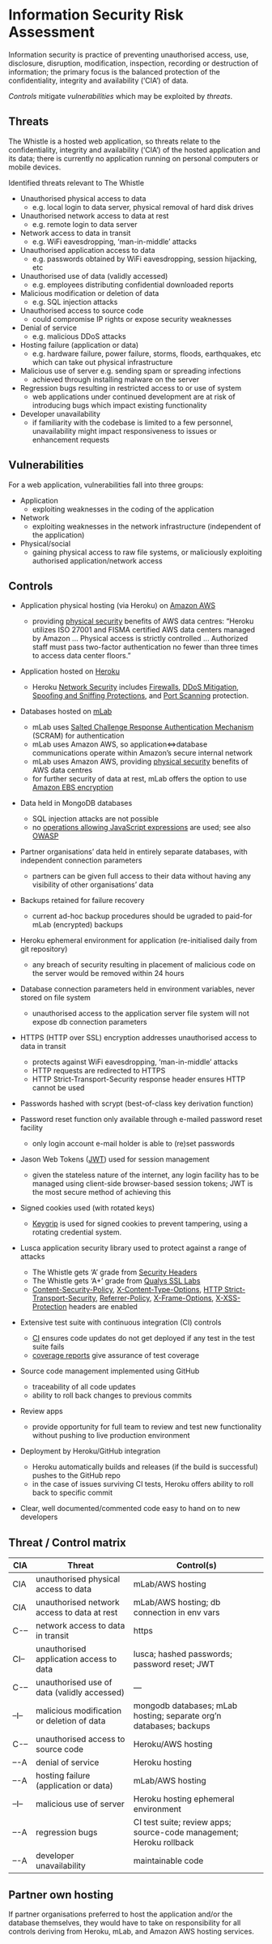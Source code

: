 Information Security Risk Assessment
====================================

Information security is practice of preventing unauthorised access, use, disclosure, disruption, 
modification, inspection, recording or destruction of information; the primary focus is the balanced 
protection of the confidentiality, integrity and availability (‘CIA’) of data.

*Controls* mitigate *vulnerabilities* which may be exploited by *threats*.


Threats
-------

The Whistle is a hosted web application, so threats relate to the confidentiality, integrity and 
availability (‘CIA’) of the hosted application and its data; there is currently no application 
running on personal computers or mobile devices.

Identified threats relevant to The Whistle

- Unauthorised physical access to data
  - e.g. local login to data server, physical removal of hard disk drives
- Unauthorised network access to data at rest
  - e.g. remote login to data server
- Network access to data in transit
  - e.g. WiFi eavesdropping, ‘man-in-middle’ attacks
- Unauthorised application access to data
  - e.g. passwords obtained by WiFi eavesdropping, session hijacking, etc
- Unauthorised use of data (validly accessed)
  - e.g. employees distributing confidential downloaded reports
- Malicious modification or deletion of data
  - e.g. SQL injection attacks
- Unauthorised access to source code
  - could compromise IP rights or expose security weaknesses
- Denial of service
  - e.g. malicious DDoS attacks
- Hosting failure (application or data)
  - e.g. hardware failure, power failure, storms, floods, earthquakes, etc which can take out 
    physical infrastructure
- Malicious use of server e.g. sending spam or spreading infections
  - achieved through installing malware on the server
- Regression bugs resulting in restricted access to or use of system
  - web applications under continued development are at risk of introducing bugs which impact
    existing functionality
- Developer unavailability
  - if familiarity with the codebase is limited to a few personnel, unavailability might impact
    responsiveness to issues or enhancement requests


Vulnerabilities
---------------

For a web application, vulnerabilities fall into three groups:

- Application
  - exploiting weaknesses in the coding of the application
- Network
  - exploiting weaknesses in the network infrastructure (independent of the application)
- Physical/social
  - gaining physical access to raw file systems, or maliciously exploiting authorised 
    application/network access


Controls
--------

- Application physical hosting (via Heroku) on [Amazon AWS](https://aws.amazon.com)
  - providing [physical security](https://www.heroku.com/policy/security#physsec) benefits of AWS 
    data centres: “Heroku utilizes ISO 27001 and FISMA certified AWS data centers managed by Amazon 
    ... Physical  access is strictly controlled ...  Authorized staff must pass two-factor 
    authentication no fewer  than three times to access data center floors.”

- Application hosted on [Heroku](https://www.heroku.com)
  - Heroku [Network Security](https://www.heroku.com/policy/security) includes 
    [Firewalls](https://www.heroku.com/policy/security#firewalls), 
    [DDoS Mitigation](https://www.heroku.com/policy/security#ddos),
    [Spoofing and Sniffing Protections](https://www.heroku.com/policy/security#spoofing), and
    [Port Scanning](https://www.heroku.com/policy/security#portscan) protection.

- Databases hosted on [mLab](https://mlab.com)
  - mLab uses [Salted Challenge Response Authentication Mechanism](https://docs.mongodb.com/v3.6/core/security-scram) 
    (SCRAM) for authentication
  - mLab uses Amazon AWS, so application⇔database communications operate within Amazon’s secure 
    internal network
  - mLab uses Amazon AWS, providing [physical security](https://www.heroku.com/policy/security#physsec) 
    benefits of AWS data centres
  - for further security of data at rest, mLab offers the option to use 
    [Amazon EBS encryption](http://docs.aws.amazon.com/AWSEC2/latest/UserGuide/EBSEncryption.html)

- Data held in MongoDB databases
  - SQL injection attacks are not possible
  - no [operations allowing JavaScript expressions](https://docs.mongodb.com/manual/faq/fundamentals/#javascript)
    are used; see also [OWASP](https://www.owasp.org/index.php/Testing_for_NoSQL_injection)

- Partner organisations’ data held in entirely separate databases, with independent connection 
  parameters
  - partners can be given full access to their data without having any visibility of other 
    organisations’ data

- Backups retained for failure recovery
  - current ad-hoc backup procedures should be ugraded to paid-for mLab (encrypted) backups

- Heroku ephemeral environment for application (re-initialised daily from git repository)
  - any breach of security resulting in placement of malicious code on the server would be removed
    within 24 hours

- Database connection parameters held in environment variables, never stored on file system
  - unauthorised access to the application server file system will not expose db connection parameters

- HTTPS (HTTP over SSL) encryption addresses unauthorised access to data in transit
  - protects against WiFi eavesdropping, ‘man-in-middle’ attacks
  - HTTP requests are redirected to HTTPS
  - HTTP Strict-Transport-Security response header ensures HTTP cannot be used

- Passwords hashed with scrypt (best-of-class key derivation function)

- Password reset function only available through e-mailed password reset facility
  - only login account e-mail holder is able to (re)set passwords

- Jason Web Tokens ([JWT](https://jwt.io)) used for session management
  - given the stateless nature of the internet, any login facility has to be managed using 
    client-side browser-based session tokens; JWT is the most secure method of achieving this

- Signed cookies used (with rotated keys)
  - [Keygrip](https://www.npmjs.com/package/keygrip) is used for signed cookies to prevent tampering,
    using a rotating credential system.

- Lusca application security library used to protect against a range of attacks
  - The Whistle gets ‘A’ grade from [Security Headers](https://securityheaders.com/?q=admin.thewhistle.org&followRedirects=on)
  - The Whistle gets ‘A+’ grade from [Qualys SSL Labs](https://www.ssllabs.com/ssltest/analyze.html?d=admin.thewhistle.org)
  - [Content-Security-Policy](https://developer.mozilla.org/en-US/docs/Web/HTTP/Headers/Content-Security-Policy),
    [X-Content-Type-Options](https://developer.mozilla.org/en-US/docs/Web/HTTP/Headers/X-Content-Type-Options), 
    [HTTP Strict-Transport-Security](https://developer.mozilla.org/en-US/docs/Web/HTTP/Headers/Strict-Transport-Security), 
    [Referrer-Policy](https://developer.mozilla.org/en-US/docs/Web/HTTP/Headers/Referrer-Policy), 
    [X-Frame-Options](https://developer.mozilla.org/en-US/docs/Web/HTTP/Headers/X-Frame-Options), 
    [X-XSS-Protection](https://developer.mozilla.org/en-US/docs/Web/HTTP/Headers/X-XSS-Protection)
    headers are enabled

- Extensive test suite with continuous integration (CI) controls
  - [CI](https://circleci.com) ensures code updates do not get deployed if any test in the test suite fails
  - [coverage reports](https://www.npmjs.com/package/istanbul) give assurance of test coverage

- Source code management implemented using GitHub
  - traceability of all code updates
  - ability to roll back changes to previous commits

- Review apps
  - provide opportunity for full team to review and test new functionality without pushing to live 
    production environment

- Deployment by Heroku/GitHub integration
  - Heroku automatically builds and releases (if the build is successful) pushes to the GitHub repo
  - in the case of issues surviving CI tests, Heroku offers ability to roll back to specific commit

- Clear, well documented/commented code easy to hand on to new developers


Threat / Control matrix
-----------------------

CIA | Threat                                      | Control(s)
--- | ---                                         | ---
CIA | unauthorised physical access to data        | mLab/AWS hosting
CIA | unauthorised network access to data at rest | mLab/AWS hosting; db connection in env vars
C-– | network access to data in transit           | https
CI– | unauthorised application access to data     | lusca; hashed passwords; password reset; JWT
C-– | unauthorised use of data (validly accessed) | —
–I– | malicious modification or deletion of data  | mongodb databases; mLab hosting; separate org’n databases; backups
C-– | unauthorised access to source code          | Heroku/AWS hosting
–-A | denial of service                           | Heroku hosting
–-A | hosting failure (application or data)       | mLab/AWS hosting
–I– | malicious use of server                     | Heroku hosting ephemeral environment
–-A | regression bugs                             | CI test suite; review apps; source-code management; Heroku rollback
–-A | developer unavailability                    | maintainable code


Partner own hosting
-------------------

If partner organisations preferred to host the application and/or the database themselves, they 
would have to take on responsibility for all controls deriving from Heroku, mLab, and Amazon AWS
hosting services.
